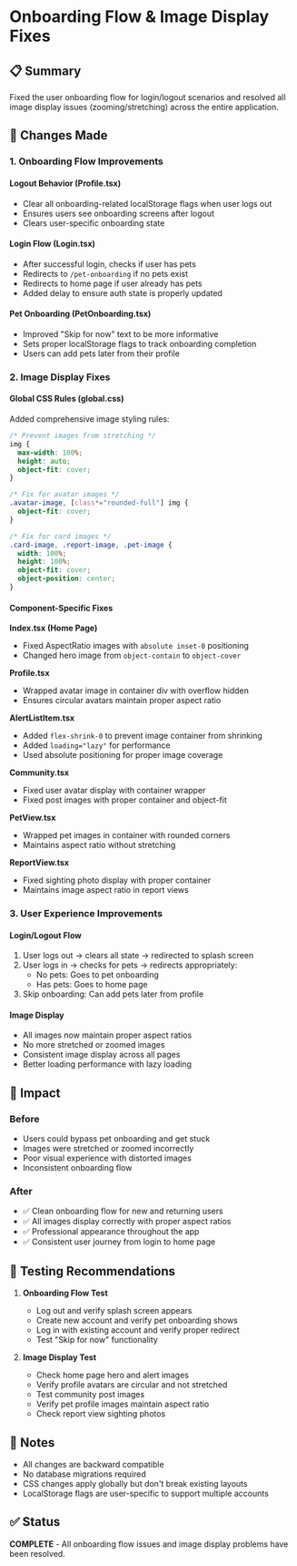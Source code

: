 # Onboarding Flow & Image Display Fixes

## 📋 Summary
Fixed the user onboarding flow for login/logout scenarios and resolved all image display issues (zooming/stretching) across the entire application.

## 🔧 Changes Made

### 1. **Onboarding Flow Improvements**

#### Logout Behavior (Profile.tsx)
- Clear all onboarding-related localStorage flags when user logs out
- Ensures users see onboarding screens after logout
- Clears user-specific onboarding state

#### Login Flow (Login.tsx)
- After successful login, checks if user has pets
- Redirects to `/pet-onboarding` if no pets exist
- Redirects to home page if user already has pets
- Added delay to ensure auth state is properly updated

#### Pet Onboarding (PetOnboarding.tsx)
- Improved "Skip for now" text to be more informative
- Sets proper localStorage flags to track onboarding completion
- Users can add pets later from their profile

### 2. **Image Display Fixes**

#### Global CSS Rules (global.css)
Added comprehensive image styling rules:
```css
/* Prevent images from stretching */
img {
  max-width: 100%;
  height: auto;
  object-fit: cover;
}

/* Fix for avatar images */
.avatar-image, [class*="rounded-full"] img {
  object-fit: cover;
}

/* Fix for card images */
.card-image, .report-image, .pet-image {
  width: 100%;
  height: 100%;
  object-fit: cover;
  object-position: center;
}
```

#### Component-Specific Fixes

**Index.tsx (Home Page)**
- Fixed AspectRatio images with `absolute inset-0` positioning
- Changed hero image from `object-contain` to `object-cover`

**Profile.tsx**
- Wrapped avatar image in container div with overflow hidden
- Ensures circular avatars maintain proper aspect ratio

**AlertListItem.tsx**
- Added `flex-shrink-0` to prevent image container from shrinking
- Added `loading="lazy"` for performance
- Used absolute positioning for proper image coverage

**Community.tsx**
- Fixed user avatar display with container wrapper
- Fixed post images with proper container and object-fit

**PetView.tsx**
- Wrapped pet images in container with rounded corners
- Maintains aspect ratio without stretching

**ReportView.tsx**
- Fixed sighting photo display with proper container
- Maintains image aspect ratio in report views

### 3. **User Experience Improvements**

#### Login/Logout Flow
1. User logs out → clears all state → redirected to splash screen
2. User logs in → checks for pets → redirects appropriately:
   - No pets: Goes to pet onboarding
   - Has pets: Goes to home page
3. Skip onboarding: Can add pets later from profile

#### Image Display
- All images now maintain proper aspect ratios
- No more stretched or zoomed images
- Consistent image display across all pages
- Better loading performance with lazy loading

## 🎯 Impact

### Before
- Users could bypass pet onboarding and get stuck
- Images were stretched or zoomed incorrectly
- Poor visual experience with distorted images
- Inconsistent onboarding flow

### After
- ✅ Clean onboarding flow for new and returning users
- ✅ All images display correctly with proper aspect ratios
- ✅ Professional appearance throughout the app
- ✅ Consistent user journey from login to home page

## 🚀 Testing Recommendations

1. **Onboarding Flow Test**
   - Log out and verify splash screen appears
   - Create new account and verify pet onboarding shows
   - Log in with existing account and verify proper redirect
   - Test "Skip for now" functionality

2. **Image Display Test**
   - Check home page hero and alert images
   - Verify profile avatars are circular and not stretched
   - Test community post images
   - Verify pet profile images maintain aspect ratio
   - Check report view sighting photos

## 📝 Notes

- All changes are backward compatible
- No database migrations required
- CSS changes apply globally but don't break existing layouts
- LocalStorage flags are user-specific to support multiple accounts

## ✅ Status
**COMPLETE** - All onboarding flow issues and image display problems have been resolved.